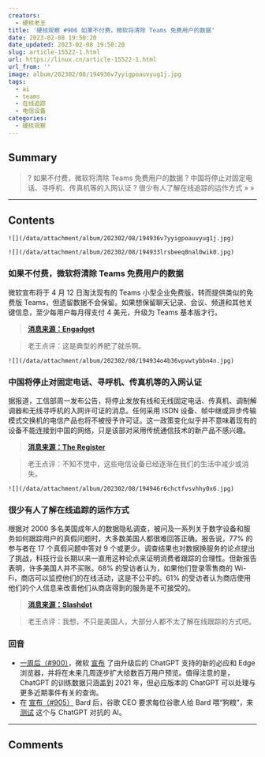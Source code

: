 ```yaml
---
creators:
  - 硬核老王
title: '硬核观察 #906 如果不付费，微软将清除 Teams 免费用户的数据'
date: 2023-02-08 19:50:20
date_updated: 2023-02-08 19:50:20
slug: article-15522-1.html
url: https://linux.cn/article-15522-1.html
url_from: ''
image: album/202302/08/194936v7yyigpoauvyug1j.jpg
tags:
  - ai
  - teams
  - 在线追踪
  - 电信设备
categories:
  - 硬核观察
---
```


## Summary

> ? 如果不付费，微软将清除 Teams 免费用户的数据
> ? 中国将停止对固定电话、寻呼机、传真机等的入网认证
> ? 很少有人了解在线追踪的运作方式
> » 
> »

***

<!-- more -->

## Contents

`![](/data/attachment/album/202302/08/194936v7yyigpoauvyug1j.jpg)`

`![](/data/attachment/album/202302/08/194933lrsbeeq8nal0wik0.jpg)`

### 如果不付费，微软将清除 Teams 免费用户的数据

微软宣布将于 4 月 12 日淘汰现有的 Teams 小型企业免费版，转而提供类似的免费版 Teams，但遗留数据不会保留。如果想保留聊天记录、会议、频道和其他关键信息，至少每用户每月得支付 4 美元，升级为 Teams 基本版才行。

> 
> **[消息来源：Engadget](https://www.engadget.com/microsoft-teams-free-classic-retirement-no-data-180521994.html)**
> 
> 
> 

> 
> 老王点评：这是典型的养肥了就杀啊。
> 
> 
> 

`![](/data/attachment/album/202302/08/194934o4b36vpvwtybbn4n.jpg)`

### 中国将停止对固定电话、寻呼机、传真机等的入网认证

据报道，工信部周一发布公告，将停止发放有线和无线固定电话、传真机、调制解调器和无线寻呼机的入网许可证的消息。任何采用 ISDN 设备、帧中继或异步传输模式交换机的电信产品也将不被授予许可证。这一政策变化似乎并不意味着现有的设备不能连接到中国的网络，只是该部对采用传统通信技术的新产品不感兴趣。

> 
> **[消息来源：The Register](https://www.theregister.com/2023/02/08/china_network_acess_certification_changes/)**
> 
> 
> 

> 
> 老王点评：不知不觉中，这些电信设备已经逐渐在我们的生活中减少或消失。
> 
> 
> 

`![](/data/attachment/album/202302/08/194946r6chctfvsvhhy0x6.jpg)`

### 很少有人了解在线追踪的运作方式

根据对 2000 多名美国成年人的数据隐私调查，被问及一系列关于数字设备和服务如何跟踪用户的真假问题时，大多数美国人都很难回答正确。报告说，77% 的参与者在 17 个真假问题中答对 9 个或更少。调查结果也对数据换服务的论点提出了挑战，科技行业长期以来一直用这种论点来证明消费者跟踪的合理性。但新报告表明，许多美国人并不买账。68% 的受访者认为，如果他们登录零售商的 Wi-Fi，商店可以监控他们的在线活动，这是不公平的。61% 的受访者认为商店使用他们的个人信息来改善他们从商店得到的服务是不可接受的。

> 
> **[消息来源：Slashdot](https://news.slashdot.org/story/23/02/07/2246251/few-americans-understand-how-online-tracking-works-finds-report)**
> 
> 
> 

> 
> 老王点评：我想，不只是美国人，大部分人都不太了解在线跟踪的方式吧。
> 
> 
> 

### 回音

* [一周后（#900）](https://linux.cn/article-15503-1.html)，微软 [宣布](https://www.wsj.com/articles/microsoft-adds-chatgpt-ai-technology-to-bing-search-engine-11675793525) 了由升级后的 ChatGPT 支持的新的必应和 Edge 浏览器，并将在未来几周逐步扩大给数百万用户预览。值得注意的是，ChatGPT 的训练数据只涵盖到 2021 年，但必应版本的 ChatGPT 可以处理与更多近期事件有关的查询。
* 在 [宣布（#905）](https://linux.cn/article-15519-1.html) Bard 后，谷歌 CEO 要求每位谷歌人给 Bard 喂“狗粮”，来 [测试](https://www.cnbc.com/2023/02/06/google-ceo-tells-employees-it-needs-all-hands-on-deck-to-test-bard.html) 这个与 ChatGPT 对抗的 AI。

***

## Comments
